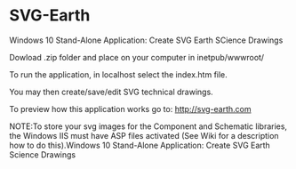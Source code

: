 # SVG-Earth
Windows 10 Stand-Alone Application: Create SVG Earth SCience Drawings

Dowload .zip folder and place on your computer in inetpub/wwwroot/ 

To run the application, in localhost select the index.htm file. 

You may then create/save/edit SVG technical drawings.

To preview how this application works go to: http://svg-earth.com

NOTE:To store your svg images for the Component and Schematic libraries, the Windows IIS must have 
ASP files activated (See Wiki for a description how to do this).Windows 10 Stand-Alone Application: Create SVG Earth Science Drawings

